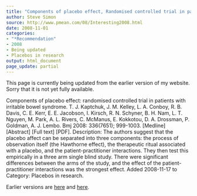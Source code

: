 ```yaml
---
title: "Components of placebo effect, Randomised controlled trial in patients with irritable bowel syndrome"
author: Steve Simon
source: http://www.pmean.com/08/Interesting2008.html
date: 2008-11-01
categories:
- "*Recommendation"
- 2008
- Being updated
- Placebos in research
output: html_document
page_update: partial
---
```

This page is currently being updated from the earlier version of my website. Sorry that it is not yet fully available.

Components of placebo effect: randomised controlled trial in patients with irritable bowel syndrome. T. J. Kaptchuk, J. M. Kelley, L. A. Conboy, R. B. Davis, C. E. Kerr, E. E. Jacobson, I. Kirsch, R. N. Schyner, B. H. Nam, L. T. Nguyen, M. Park, A. L. Rivers, C. McManus, E. Kokkotou, D. A. Drossman, P. Goldman, A. J. Lembo. Bmj 2008: 336(7651); 999-1003. [Medline] [Abstract] [Full text] [PDF]. Description: The authors suggest that the placebo affect can be separated into three components: the process of observation itself (the Hawthorne effect), the therapeutic ritual associated with a placebo, and the patient-practitioner interactions. They then test this empirically in a three arm single blind study. There were significant differences between the arms of the study, and the effect of the patient-practitioner interactions was the strongest effect. Added 2008-11-17 to Category: Placebos in research.

<!---More--->

Earlier versions are [here][sim1] and [here][sim2].

[sim1]: http://www.pmean.com/08/Interesting2008.html
[sim2]: http://new.pmean.com/placebo-effects/
